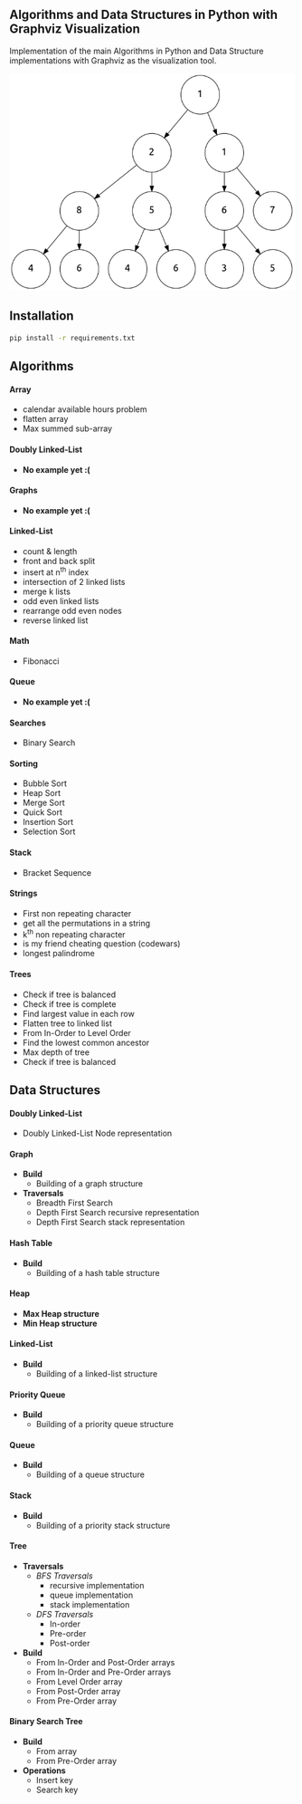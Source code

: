 ## Algorithms and Data Structures in Python with Graphviz Visualization

Implementation of the main Algorithms in Python and Data Structure implementations with Graphviz as the visualization tool.

![](/drawer/Digraph.gv.png/?raw=true)
## Installation

```bash
pip install -r requirements.txt
```

## Algorithms
#### Array
- calendar available hours problem
- flatten array
- Max summed sub-array
#### Doubly Linked-List
- **No example yet :(** 
#### Graphs
- **No example yet :(** 
#### Linked-List
- count & length
- front and back split
- insert at n<sup>th</sup> index
- intersection of 2 linked lists
- merge k lists
- odd even linked lists
- rearrange odd even nodes
- reverse linked list 
#### Math
- Fibonacci
#### Queue
- **No example yet :(** 
#### Searches
- Binary Search
#### Sorting
- Bubble Sort
- Heap Sort
- Merge Sort
- Quick Sort
- Insertion Sort
- Selection Sort
#### Stack
- Bracket Sequence
#### Strings
- First non repeating character
- get all the permutations in a string
- k<sup>th</sup> non repeating character
- is my friend cheating question (codewars)
- longest palindrome
#### Trees
- Check if tree is balanced
- Check if tree is complete
- Find largest value in each row
- Flatten tree to linked list
- From In-Order to Level Order
- Find the lowest common ancestor
- Max depth of tree
- Check if tree is balanced
## Data Structures
#### Doubly Linked-List
- Doubly Linked-List Node representation
#### Graph
- **Build**
    - Building of a graph structure
- **Traversals**
    - Breadth First Search
    - Depth First Search recursive representation
    - Depth First Search stack representation
#### Hash Table
- **Build**
    - Building of a hash table structure
#### Heap
- **Max Heap structure** 
- **Min Heap structure**
#### Linked-List
- **Build**
    - Building of a linked-list structure
#### Priority Queue
- **Build**
    - Building of a priority queue structure
#### Queue
- **Build**
    - Building of a queue structure
#### Stack
- **Build**
    - Building of a priority stack structure
#### Tree
- **Traversals**
    - *BFS Traversals*
        - recursive implementation
        - queue implementation
        - stack implementation
    - *DFS Traversals*
        - In-order 
        - Pre-order
        - Post-order
- **Build**
    - From In-Order and Post-Order arrays
    - From In-Order and Pre-Order arrays
    - From Level Order array
    - From Post-Order array
    - From Pre-Order array 
#### Binary Search Tree
- **Build**
    - From array
    - From Pre-Order array
- **Operations**
    - Insert key
    - Search key

